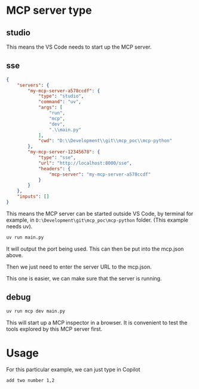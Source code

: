 # MCP server type
## studio
This means the VS Code needs to start up the MCP server. 

## sse
```json
{
	"servers": {
		"my-mcp-server-a578ccdf": {
			"type": "studio",
			"command": "uv",
			"args": [
				"run",
				"mcp",
				"dev",
				".\\main.py"
			],
			"cwd": "D:\\Development\\git\\mcp_poc\\mcp-python"
		},
		"my-mcp-server-12345678": {
			"type": "sse",
			"url": "http://localhost:8000/sse",
			"headers": {
				"mcp-server": "my-mcp-server-a578ccdf"
			}	
		}
	},
	"inputs": []
}
```
This means the MCP server can be started outside VS Code, by terminal for example, in `D:\Development\git\mcp_poc\mcp-python` folder. (This example needs uv).
```bash
uv run main.py
```
It will output the port being used. This can then be put into the mcp.json above.

Then we just need to enter the server URL to the mcp.json. 

This one is easier, we can make sure that the server is running.

## debug
```bash
uv run mcp dev main.py
```
This will start up a MCP inspector in a browser. It is convenient to test the tools explored by this MCP server first.

# Usage
For this particular example, we can just type in Copilot
```
add two number 1,2
```